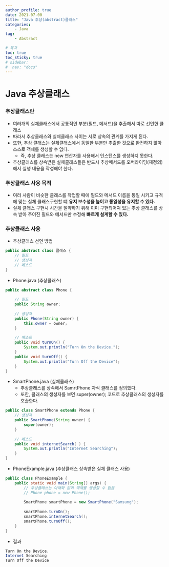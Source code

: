 ```yaml
---
author_profile: true
date: 2021-07-00
title: "Java 추상(abstract)클래스"
categories: 
    - Java
tag: 
    - Abstract

# 목차
toc: true  
toc_sticky: true 
# sidebar:
#  nav: "docs"
---
```


# Java 추상클래스

### 추상클래스란

- 여러개의 실체클래스에서 공통적인 부분(필드, 메서드)을 추출해서 따로 선언한 클래스
- 따라서 추상클래스와 실체클래스 사이는 서로 상속의 관계를 가지게 된다.
- 또한, 추상 클래스는 실체클래스에서 동일한 부분만 추출한 것으로 완전하지 않아 스스로 객체를 생성할 수 없다.
    - 즉, 추상 클래스는 new 연산자를 사용해서 인스턴스를 생성하지 못한다.
- 추상클래스를 상속받은 실체클래스들은 반드시 추상메서드를 오버라이딩(재정의)해서 실행 내용을 작성해야 한다.

### 추상클래스 사용 목적

- 여러 사람이 비슷한 클래스를 작업할 때에 필드와 메서드 이름을 통일 시키고 규격에 맞는 실체 클래스구현할 떄 **유지 보수성을 높이고 통일성을 유지할 수 있다.**
- 실체 클래스 구현시 시간을 절약하기 위해 이미 구현되어져 있는 추상 클래스를 상속 받아 주어진 필드와 메서드만 수정해 **빠르게 설계할 수 있다.**

### 추상클래스 사용

- 추상클래스 선언 방법
```java
public abstract class 클래스 {
    // 필드
    // 생성자
    // 메소드
}
```

- Phone.java (추상클래스)

```java
public abstract class Phone {
	
    // 필드
    public String owner;
	
    // 생성자
    public Phone(String owner) {
    	this.owner = owner;
    }
	
    // 메소드
    public void turnOn() {
    	System.out.println("Turn On the Device.");
    }
    public void turnOff() {
    	System.out.println("Turn Off the Device");
    }
}
```

- SmartPhone.java (실체클래스)
    - 추상클래스를 상속해서 SamrtPhone 자식 클래스를 정의했다.
    - 또한, 클래스의 생성자를 보면 super(owner); 코드로 추상클래스의 생성자를 호출한다.

```java
public class SmartPhone extends Phone {
    // 생성자
    public SmartPhone(String owner) {
    	super(owner);
    }
	
    // 메소드
    public void internetSearch( ) {
    	System.out.println("Internet Searching");
    }
}
```

- PhoneExample.java (추상클래스 상속받은 실체 클래스 사용)

```java
public class PhoneExample {
    public static void main(String[] args) {
    	// 추상클래스는 아래와 같이 객체를 생성할 수 없음
    	// Phone phone = new Phone();
    
    	SmartPhone smartPhone = new SmartPhone("Samsung");
    
    	smartPhone.turnOn();
    	smartPhone.internetSearch();
    	smartPhone.turnOff();
    }
}
```

- 결과

```java
Turn On the Device.
Internet Searching
Turn Off the Device
```